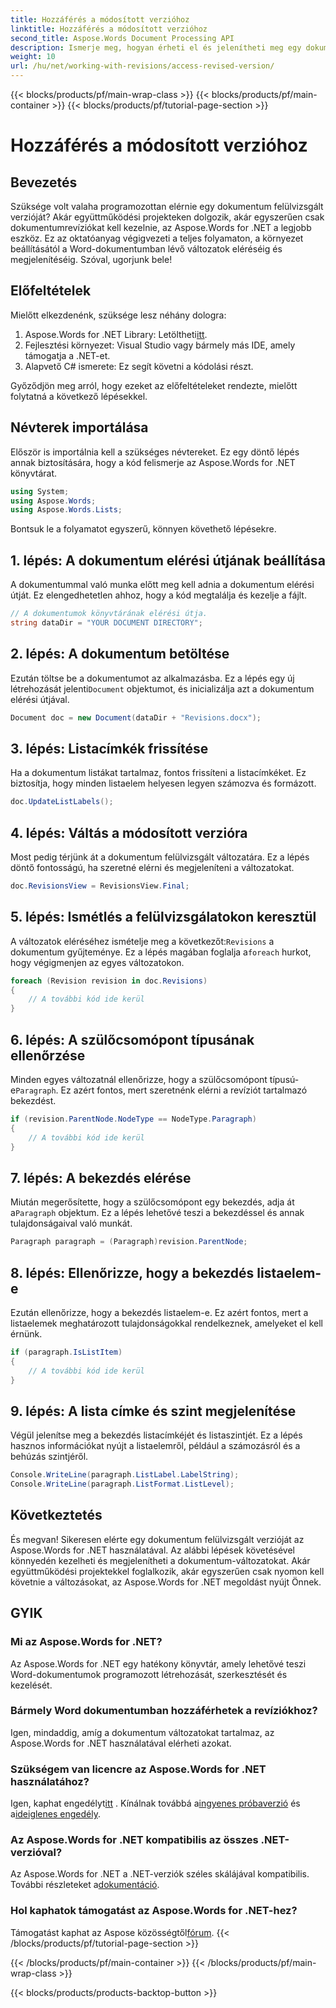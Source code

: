 ```yaml
---
title: Hozzáférés a módosított verzióhoz
linktitle: Hozzáférés a módosított verzióhoz
second_title: Aspose.Words Document Processing API
description: Ismerje meg, hogyan érheti el és jelenítheti meg egy dokumentum felülvizsgált verzióját az Aspose.Words for .NET használatával. Kövesse lépésenkénti útmutatónkat a zökkenőmentes dokumentumkezelés érdekében.
weight: 10
url: /hu/net/working-with-revisions/access-revised-version/
---
```


{{< blocks/products/pf/main-wrap-class >}}
{{< blocks/products/pf/main-container >}}
{{< blocks/products/pf/tutorial-page-section >}}

# Hozzáférés a módosított verzióhoz

## Bevezetés

Szüksége volt valaha programozottan elérnie egy dokumentum felülvizsgált verzióját? Akár együttműködési projekteken dolgozik, akár egyszerűen csak dokumentumrevíziókat kell kezelnie, az Aspose.Words for .NET a legjobb eszköz. Ez az oktatóanyag végigvezeti a teljes folyamaton, a környezet beállításától a Word-dokumentumban lévő változatok eléréséig és megjelenítéséig. Szóval, ugorjunk bele!

## Előfeltételek

Mielőtt elkezdenénk, szüksége lesz néhány dologra:

1.  Aspose.Words for .NET Library: Letöltheti[itt](https://releases.aspose.com/words/net/).
2. Fejlesztési környezet: Visual Studio vagy bármely más IDE, amely támogatja a .NET-et.
3. Alapvető C# ismerete: Ez segít követni a kódolási részt.

Győződjön meg arról, hogy ezeket az előfeltételeket rendezte, mielőtt folytatná a következő lépésekkel.

## Névterek importálása

Először is importálnia kell a szükséges névtereket. Ez egy döntő lépés annak biztosítására, hogy a kód felismerje az Aspose.Words for .NET könyvtárat.

```csharp
using System;
using Aspose.Words;
using Aspose.Words.Lists;
```

Bontsuk le a folyamatot egyszerű, könnyen követhető lépésekre.

## 1. lépés: A dokumentum elérési útjának beállítása

A dokumentummal való munka előtt meg kell adnia a dokumentum elérési útját. Ez elengedhetetlen ahhoz, hogy a kód megtalálja és kezelje a fájlt.

```csharp
// A dokumentumok könyvtárának elérési útja.
string dataDir = "YOUR DOCUMENT DIRECTORY";
```

## 2. lépés: A dokumentum betöltése

 Ezután töltse be a dokumentumot az alkalmazásba. Ez a lépés egy új létrehozását jelenti`Document` objektumot, és inicializálja azt a dokumentum elérési útjával.

```csharp
Document doc = new Document(dataDir + "Revisions.docx");
```

## 3. lépés: Listacímkék frissítése

Ha a dokumentum listákat tartalmaz, fontos frissíteni a listacímkéket. Ez biztosítja, hogy minden listaelem helyesen legyen számozva és formázott.

```csharp
doc.UpdateListLabels();
```

## 4. lépés: Váltás a módosított verzióra

Most pedig térjünk át a dokumentum felülvizsgált változatára. Ez a lépés döntő fontosságú, ha szeretné elérni és megjeleníteni a változatokat.

```csharp
doc.RevisionsView = RevisionsView.Final;
```

## 5. lépés: Ismétlés a felülvizsgálatokon keresztül

 A változatok eléréséhez ismételje meg a következőt:`Revisions` a dokumentum gyűjteménye. Ez a lépés magában foglalja a`foreach` hurkot, hogy végigmenjen az egyes változatokon.

```csharp
foreach (Revision revision in doc.Revisions)
{
    // A további kód ide kerül
}
```

## 6. lépés: A szülőcsomópont típusának ellenőrzése

 Minden egyes változatnál ellenőrizze, hogy a szülőcsomópont típusú-e`Paragraph`. Ez azért fontos, mert szeretnénk elérni a revíziót tartalmazó bekezdést.

```csharp
if (revision.ParentNode.NodeType == NodeType.Paragraph)
{
    // A további kód ide kerül
}
```

## 7. lépés: A bekezdés elérése

 Miután megerősítette, hogy a szülőcsomópont egy bekezdés, adja át a`Paragraph` objektum. Ez a lépés lehetővé teszi a bekezdéssel és annak tulajdonságaival való munkát.

```csharp
Paragraph paragraph = (Paragraph)revision.ParentNode;
```

## 8. lépés: Ellenőrizze, hogy a bekezdés listaelem-e

Ezután ellenőrizze, hogy a bekezdés listaelem-e. Ez azért fontos, mert a listaelemek meghatározott tulajdonságokkal rendelkeznek, amelyeket el kell érnünk.

```csharp
if (paragraph.IsListItem)
{
    // A további kód ide kerül
}
```

## 9. lépés: A lista címke és szint megjelenítése

Végül jelenítse meg a bekezdés listacímkéjét és listaszintjét. Ez a lépés hasznos információkat nyújt a listaelemről, például a számozásról és a behúzás szintjéről.

```csharp
Console.WriteLine(paragraph.ListLabel.LabelString);
Console.WriteLine(paragraph.ListFormat.ListLevel);
```

## Következtetés

És megvan! Sikeresen elérte egy dokumentum felülvizsgált verzióját az Aspose.Words for .NET használatával. Az alábbi lépések követésével könnyedén kezelheti és megjelenítheti a dokumentum-változatokat. Akár együttműködési projektekkel foglalkozik, akár egyszerűen csak nyomon kell követnie a változásokat, az Aspose.Words for .NET megoldást nyújt Önnek.

## GYIK

### Mi az Aspose.Words for .NET?
Az Aspose.Words for .NET egy hatékony könyvtár, amely lehetővé teszi Word-dokumentumok programozott létrehozását, szerkesztését és kezelését.

### Bármely Word dokumentumban hozzáférhetek a revíziókhoz?
Igen, mindaddig, amíg a dokumentum változatokat tartalmaz, az Aspose.Words for .NET használatával elérheti azokat.

### Szükségem van licencre az Aspose.Words for .NET használatához?
 Igen, kaphat engedélyt[itt](https://purchase.aspose.com/buy) . Kínálnak továbbá a[ingyenes próbaverzió](https://releases.aspose.com/) és a[ideiglenes engedély](https://purchase.aspose.com/temporary-license/).

### Az Aspose.Words for .NET kompatibilis az összes .NET-verzióval?
Az Aspose.Words for .NET a .NET-verziók széles skálájával kompatibilis. További részleteket a[dokumentáció](https://reference.aspose.com/words/net/).

### Hol kaphatok támogatást az Aspose.Words for .NET-hez?
 Támogatást kaphat az Aspose közösségtől[fórum](https://forum.aspose.com/c/words/8).
{{< /blocks/products/pf/tutorial-page-section >}}

{{< /blocks/products/pf/main-container >}}
{{< /blocks/products/pf/main-wrap-class >}}

{{< blocks/products/products-backtop-button >}}
